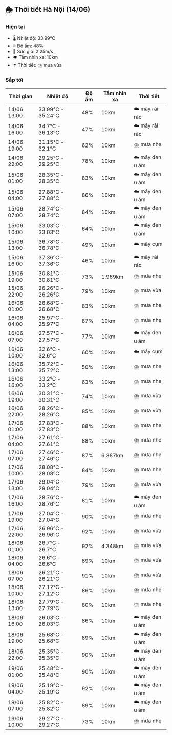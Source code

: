 ## 🌦️ Thời tiết Hà Nội (14/06)

### Hiện tại

- 🌡️ Nhiệt độ: 33.99℃
- 💦 Độ ẩm: 48%
- 💨 Sức gió: 2.25m/s
- 👁️ Tầm nhìn xa: 10km
- ☂️ Thời tiết: ⛈️ mưa vừa

### Sắp tới

| Thời gian | Nhiệt độ | Độ ẩm | Tầm nhìn xa | Thời tiết |
| --- | --- | --- | --- | --- |
| 14/06 13:00 | 33.99℃ - 35.24℃ | 48% | 10km | ☁️ mây rải rác |
| 14/06 16:00 | 34.7℃ - 36.13℃ | 47% | 10km | ☁️ mây rải rác |
| 14/06 19:00 | 31.15℃ - 32.1℃ | 62% | 10km | ⛈️ mưa nhẹ |
| 14/06 22:00 | 29.25℃ - 29.25℃ | 78% | 10km | ☁️ mây đen u ám |
| 15/06 01:00 | 28.35℃ - 28.35℃ | 83% | 10km | ☁️ mây đen u ám |
| 15/06 04:00 | 27.88℃ - 27.88℃ | 86% | 10km | ☁️ mây đen u ám |
| 15/06 07:00 | 28.74℃ - 28.74℃ | 84% | 10km | ☁️ mây đen u ám |
| 15/06 10:00 | 33.03℃ - 33.03℃ | 64% | 10km | ☁️ mây đen u ám |
| 15/06 13:00 | 36.78℃ - 36.78℃ | 49% | 10km | ☁️ mây cụm |
| 15/06 16:00 | 37.36℃ - 37.36℃ | 46% | 10km | ☁️ mây rải rác |
| 15/06 19:00 | 30.81℃ - 30.81℃ | 73% | 1.969km | ⛈️ mưa nhẹ |
| 15/06 22:00 | 26.26℃ - 26.26℃ | 79% | 10km | ⛈️ mưa vừa |
| 16/06 01:00 | 26.68℃ - 26.68℃ | 83% | 10km | ⛈️ mưa nhẹ |
| 16/06 04:00 | 25.97℃ - 25.97℃ | 87% | 10km | ⛈️ mưa nhẹ |
| 16/06 07:00 | 27.57℃ - 27.57℃ | 77% | 10km | ☁️ mây đen u ám |
| 16/06 10:00 | 32.6℃ - 32.6℃ | 60% | 10km | ☁️ mây cụm |
| 16/06 13:00 | 35.72℃ - 35.72℃ | 50% | 10km | ⛈️ mưa nhẹ |
| 16/06 16:00 | 33.2℃ - 33.2℃ | 63% | 10km | ⛈️ mưa nhẹ |
| 16/06 19:00 | 30.31℃ - 30.31℃ | 74% | 10km | ⛈️ mưa vừa |
| 16/06 22:00 | 28.26℃ - 28.26℃ | 85% | 10km | ⛈️ mưa vừa |
| 17/06 01:00 | 27.83℃ - 27.83℃ | 88% | 10km | ⛈️ mưa nhẹ |
| 17/06 04:00 | 27.61℃ - 27.61℃ | 88% | 10km | ⛈️ mưa nhẹ |
| 17/06 07:00 | 27.46℃ - 27.46℃ | 87% | 6.387km | ⛈️ mưa nhẹ |
| 17/06 10:00 | 28.08℃ - 28.08℃ | 84% | 10km | ⛈️ mưa nhẹ |
| 17/06 13:00 | 29.04℃ - 29.04℃ | 79% | 10km | ⛈️ mưa vừa |
| 17/06 16:00 | 28.76℃ - 28.76℃ | 81% | 10km | ☁️ mây đen u ám |
| 17/06 19:00 | 27.04℃ - 27.04℃ | 90% | 10km | ⛈️ mưa nhẹ |
| 17/06 22:00 | 26.96℃ - 26.96℃ | 92% | 10km | ⛈️ mưa vừa |
| 18/06 01:00 | 26.7℃ - 26.7℃ | 92% | 4.348km | ⛈️ mưa vừa |
| 18/06 04:00 | 26.6℃ - 26.6℃ | 89% | 10km | ⛈️ mưa vừa |
| 18/06 07:00 | 26.21℃ - 26.21℃ | 91% | 10km | ⛈️ mưa vừa |
| 18/06 10:00 | 27.12℃ - 27.12℃ | 86% | 10km | ⛈️ mưa nhẹ |
| 18/06 13:00 | 27.79℃ - 27.79℃ | 80% | 10km | ⛈️ mưa nhẹ |
| 18/06 16:00 | 26.03℃ - 26.03℃ | 86% | 10km | ☁️ mây đen u ám |
| 18/06 19:00 | 25.68℃ - 25.68℃ | 89% | 10km | ☁️ mây đen u ám |
| 18/06 22:00 | 25.35℃ - 25.35℃ | 90% | 10km | ☁️ mây đen u ám |
| 19/06 01:00 | 25.48℃ - 25.48℃ | 90% | 10km | ☁️ mây đen u ám |
| 19/06 04:00 | 25.19℃ - 25.19℃ | 92% | 10km | ☁️ mây đen u ám |
| 19/06 07:00 | 25.82℃ - 25.82℃ | 89% | 10km | ☁️ mây đen u ám |
| 19/06 10:00 | 29.27℃ - 29.27℃ | 73% | 10km | ⛈️ mưa nhẹ |
